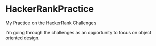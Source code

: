 # HackerRankPractice
My Practice on the HackerRank Challenges

I'm going through the challenges as an opportunity to focus on object oriented design.
